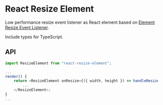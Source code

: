 # React Resize Element

Low performance resize event listener as React element based on [Element Resize Event Listener](https://www.npmjs.com/package/react-element-resize).

Include types for TypeScript.

## API

```js
import ResizeElement from "react-resize-element";

...
render() {
    return <ResizeElement onResize={({ width, height }) => handleResize(width, height)} >
        ...
    </ResizeElement>;
}
...
```
